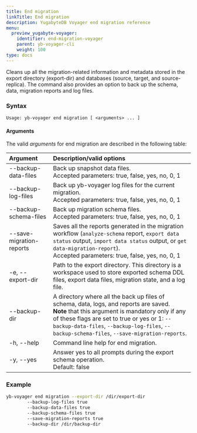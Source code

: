 ```yaml
---
title: End migration
linkTitle: End migration
description: YugabyteDB Voyager end migration reference
menu:
  preview_yugabyte-voyager:
    identifier: end-migration-voyager
    parent: yb-voyager-cli
    weight: 100
type: docs
---
```


Cleans up all the migration-related information and metadata stored in the export directory (export-dir) and databases (source, target, and source-replica). The command also provides an option to back up the schema, data, migration reports and log files.

### Syntax

```text
Usage: yb-voyager end migration [ <arguments> ... ]
```

#### Arguments

The valid *arguments* for end migration are described in the following table:

| Argument | Description/valid options |
| :------- | :------------------------ |
| --backup-data-files | Back up snapshot data files. <br>Accepted parameters: true, false, yes, no, 0, 1 |
| --backup-log-files | Back up yb-voyager log files for the current migration. <br>Accepted parameters: true, false, yes, no, 0, 1 |
| --backup-schema-files | Back up migration schema files. <br>Accepted parameters: true, false, yes, no, 0, 1 |
| --save-migration-reports | Saves all the reports generated in the migration workflow (`analyze-schema` report, `export data status` output, `import data status` output, or `get data-migration-report`). <br>Accepted parameters: true, false, yes, no, 0, 1 |
| -e, --export-dir <path> | Path to the export directory. This directory is a workspace used to store exported schema DDL files, export data files, migration state, and a log file.|
| --backup-dir | A directory where all the back up files of schema, data, logs, and reports are saved.<br> **Note** that this argument is mandatory only if any of these flags are set to true or yes or 1:  `--backup-data-files`,  `--backup-log-files`,  `--backup-schema-files`, `--save-migration-reports`. |
| -h, --help | Command line help for end migration. |
| -y, --yes | Answer yes to all prompts during the export schema operation. <br>Default: false |

### Example

```sh
yb-voyager end migration --export-dir /dir/export-dir
        --backup-log-files true
        --backup-data-files true
        --backup-schema-files true
        --save-migration-reports true
        --backup-dir /dir/backup-dir
```
